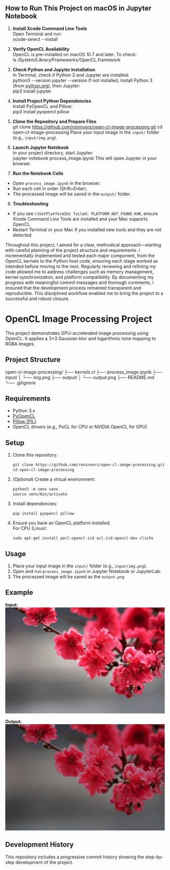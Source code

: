## How to Run This Project on macOS in Jupyter Notebook

1. **Install Xcode Command Line Tools**  
   Open Terminal and run:  
xcode-select --install


2. **Verify OpenCL Availability**  
OpenCL is pre-installed on macOS 10.7 and later. To check:  
ls /System/Library/Frameworks/OpenCL.framework


3. **Check Python and Jupyter Installation**  
In Terminal, check if Python 3 and Jupyter are installed:  
python3 --version
jupyter --version
If not installed, install Python 3 (from [python.org](https://www.python.org/downloads/mac-osx/)), then Jupyter:  
pip3 install jupyter

4. **Install Project Python Dependencies**  
Install PyOpenCL and Pillow:  
pip3 install pyopencl pillow

5. **Clone the Repository and Prepare Files**  
git clone https://github.com/roninvers/open-cl-image-processing.git
cd open-cl-image-processing
Place your input image in the `input/` folder (e.g., `input/img.png`).

6. **Launch Jupyter Notebook**  
In your project directory, start Jupyter:  
jupyter notebook process_image.ipynb
This will open Jupyter in your browser.

7. **Run the Notebook Cells**  
- Open `process_image.ipynb` in the browser.
- Run each cell in order (Shift+Enter).
- The processed image will be saved in the `output/` folder.

8. **Troubleshooting**  
- If you see `clGetPlatformIDs failed: PLATFORM_NOT_FOUND_KHR`, ensure Xcode Command Line Tools are installed and your Mac supports OpenCL.
- Restart Terminal or your Mac if you installed new tools and they are not detected.


Throughout this project, I aimed for a clear, methodical approach—starting with careful planning of the project structure and requirements. I incrementally implemented and tested each major component, from the OpenCL kernels to the Python host code, ensuring each stage worked as intended before moving to the next. Regularly reviewing and refining my code allowed me to address challenges such as memory management, kernel synchronization, and platform compatibility. By documenting my progress with meaningful commit messages and thorough comments, I ensured that the development process remained transparent and reproducible. This disciplined workflow enabled me to bring the project to a successful and robust closure.

# OpenCL Image Processing Project

This project demonstrates GPU-accelerated image processing using OpenCL. It applies a 3×3 Gaussian blur and logarithmic tone mapping to RGBA images.

## Project Structure
open-cl-image-processing/
├── kernels.cl
├── process_image.ipynb
├── input/
│ └── img.png
├── output/
│ └── output.png
├── README.md
└── .gitignore

## Requirements

- Python 3.x
- [PyOpenCL](https://documen.tician.de/pyopencl/)
- [Pillow (PIL)](https://python-pillow.org/)
- OpenCL drivers (e.g., PoCL for CPU or NVIDIA OpenCL for GPU)

## Setup

1. Clone this repository:
    ```
    git clone https://github.com/roninvers/open-cl-image-processing.git
    cd open-cl-image-processing
    ```

2. (Optional) Create a virtual environment:
    ```
    python3 -m venv venv
    source venv/bin/activate
    ```

3. Install dependencies:
    ```
    pip install pyopencl pillow
    ```

4. Ensure you have an OpenCL platform installed.  
   For CPU (Linux):
    ```
    sudo apt-get install pocl-opencl-icd ocl-icd-opencl-dev clinfo
    ```

## Usage

1. Place your input image in the `input/` folder (e.g., `input/img.png`).
2. Open and run `process_image.ipynb` in Jupyter Notebook or JupyterLab.
3. The processed image will be saved as the `output.png`

## Example

**Input:**  
![Input Image](input/img.png)

**Output:**  
![Processed Image](output.png)

## Development History

This repository includes a progressive commit history showing the step-by-step development of the project.
